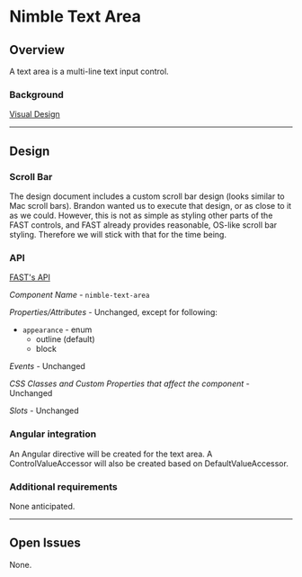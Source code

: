# Nimble Text Area

## Overview

A text area is a multi-line text input control.

### Background

[Visual Design](https://xd.adobe.com/view/8ce280ab-1559-4961-945c-182955c7780b-d9b1/screen/7c146e4b-c7c9-4975-a158-10e6093c522d/)

---

## Design

### Scroll Bar

The design document includes a custom scroll bar design (looks similar to Mac scroll bars). Brandon wanted us to execute that design, or as close to it as we could. However, this is not as simple as styling other parts of the FAST controls, and FAST already provides reasonable, OS-like scroll bar styling. Therefore we will stick with that for the time being.

### API

[FAST's API](https://github.com/microsoft/fast/blob/ec5ceaefe295bf410b7e3db34867ac600f4a0d0e/packages/web-components/fast-foundation/src/text-area/text-area.spec.md)

_Component Name_ - `nimble-text-area`

_Properties/Attributes_ - Unchanged, except for following:

-   `appearance` - enum
    -   outline (default)
    -   block

_Events_ - Unchanged

_CSS Classes and Custom Properties that affect the component_ - Unchanged

_Slots_ - Unchanged

### Angular integration

An Angular directive will be created for the text area. A ControlValueAccessor will also be created based on DefaultValueAccessor.

### Additional requirements

None anticipated.

---

## Open Issues

None.

